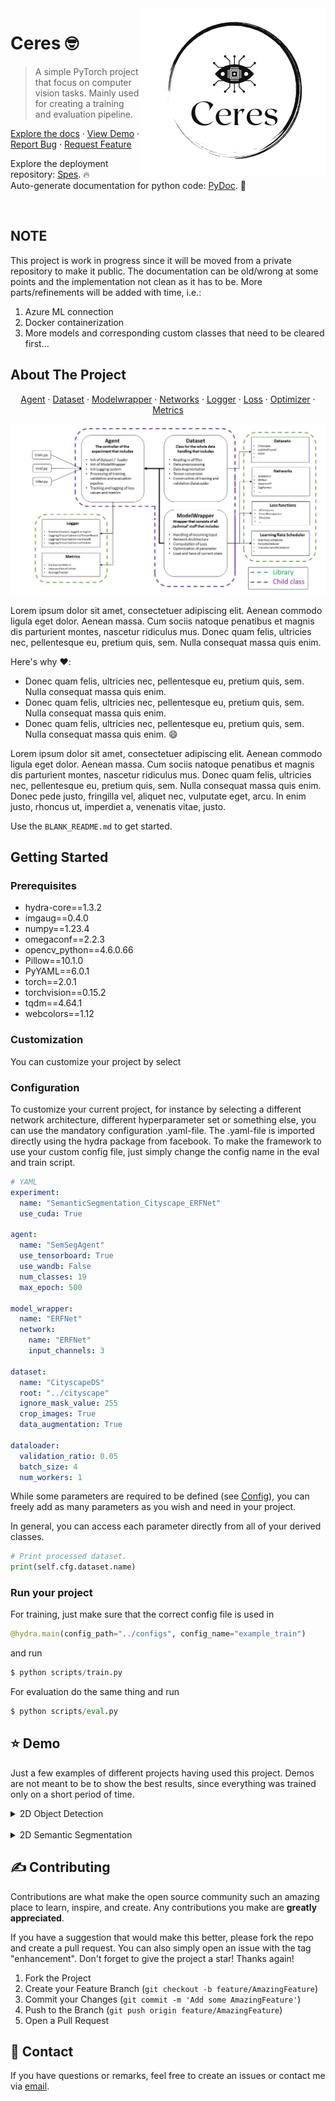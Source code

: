 <img src="assets/ceres_bw.png" align="right" />

# Ceres :nerd_face:
> A simple PyTorch project that focus on computer vision tasks. Mainly used for creating a training and evaluation pipeline.

<!-- PROJECT LOGO -->
<p align="left">
  <a href="https://htmlpreview.github.io/?https://github.com/tbuechler/Ceres/blob/main/docs/index.html">Explore the docs</a>
  ·
  <a href="#Demo">View Demo</a>
  ·
  <a href="https://git.hub.vwgroup.com/fixccsf/Ceres/issues">Report Bug</a>
  ·
  <a href="https://git.hub.vwgroup.com/fixccsf/Ceres/issues">Request Feature</a>
</p>


Explore the deployment repository: <a href="https://git.hub.vwgroup.com/fixccsf/Spes">Spes</a>. :fire:  
Auto-generate documentation for python code: <a href="https://github.com/tbuechler/PyDoc">PyDoc</a>. :eyes:



<br>


## NOTE 
This project is work in progress since it will be moved from a private repository to make it public. The documentation can be old/wrong at some points and the implementation not clean as it has to be. More parts/refinements will be added with time, i.e.:

1. Azure ML connection
2. Docker containerization
3. More models and corresponding custom classes that need to be cleared first...

<!-- ABOUT THE PROJECT -->
## About The Project
  <p align="center">
    <a href="https://git.hub.vwgroup.com/fixccsf/Ceres/tree/main/source/agents">Agent</a>
    ·
    <a href="https://git.hub.vwgroup.com/fixccsf/Ceres/tree/main/source/datasets">Dataset</a>
    ·
    <a href="https://git.hub.vwgroup.com/fixccsf/Ceres/tree/main/source/models">Modelwrapper</a>
    ·
    <a href="https://git.hub.vwgroup.com/fixccsf/Ceres/tree/main/source/networks">Networks</a>
    ·
    <a href="https://git.hub.vwgroup.com/fixccsf/Ceres/tree/main/source/loggers">Logger</a>
    ·
    <a href="https://git.hub.vwgroup.com/fixccsf/Ceres/tree/main/source/losses">Loss</a>
    ·
    <a href="https://git.hub.vwgroup.com/fixccsf/Ceres/tree/main/source/lr_scheduler">Optimizer</a>
    ·
    <a href="https://git.hub.vwgroup.com/fixccsf/Ceres/tree/main/source/metrics">Metrics</a>
  </p>

<p align="center">
<kbd>
  <img src="assets/environment.png" />
</kbd>
</p>

Lorem ipsum dolor sit amet, consectetuer adipiscing elit. Aenean commodo ligula eget dolor. Aenean massa. Cum sociis natoque penatibus et magnis dis parturient montes, nascetur ridiculus mus. Donec quam felis, ultricies nec, pellentesque eu, pretium quis, sem. Nulla consequat massa quis enim.

Here's why :heart::
* Donec quam felis, ultricies nec, pellentesque eu, pretium quis, sem. Nulla consequat massa quis enim.
* Donec quam felis, ultricies nec, pellentesque eu, pretium quis, sem. Nulla consequat massa quis enim.
* Donec quam felis, ultricies nec, pellentesque eu, pretium quis, sem. Nulla consequat massa quis enim. :smile:

Lorem ipsum dolor sit amet, consectetuer adipiscing elit. Aenean commodo ligula eget dolor. Aenean massa. Cum sociis natoque penatibus et magnis dis parturient montes, nascetur ridiculus mus. Donec quam felis, ultricies nec, pellentesque eu, pretium quis, sem. Nulla consequat massa quis enim. Donec pede justo, fringilla vel, aliquet nec, vulputate eget, arcu. In enim justo, rhoncus ut, imperdiet a, venenatis vitae, justo. 

Use the `BLANK_README.md` to get started.



<!-- GETTING STARTED -->
## Getting Started
### Prerequisites

* hydra-core==1.3.2
* imgaug==0.4.0
* numpy==1.23.4
* omegaconf==2.2.3
* opencv_python==4.6.0.66
* Pillow==10.1.0
* PyYAML==6.0.1
* torch==2.0.1
* torchvision==0.15.2
* tqdm==4.64.1
* webcolors==1.12

### Customization
You can customize your project by select


### Configuration
To customize your current project, for instance by selecting a different network architecture, different hyperparameter set or something else, you can use the mandatory configuration .yaml-file. The .yaml-file is imported directly using the hydra package from facebook. To make the framework to use your custom config file, just simply change the config name in the eval and train script.


``` yaml
# YAML
experiment:
  name: "SemanticSegmentation_Cityscape_ERFNet"
  use_cuda: True

agent:
  name: "SemSegAgent"
  use_tensorboard: True
  use_wandb: False
  num_classes: 19
  max_epoch: 500

model_wrapper:
  name: "ERFNet"
  network:
    name: "ERFNet"
    input_channels: 3

dataset:
  name: "CityscapeDS"
  root: "../cityscape"
  ignore_mask_value: 255
  crop_images: True
  data_augmentation: True

dataloader:
  validation_ratio: 0.05
  batch_size: 4
  num_workers: 1
```

While some parameters are required to be defined (see <a href="https://git.hub.vwgroup.com/fixccsf/Ceres/tree/main/configs">Config</a>), you can freely add as many parameters as you wish and need in your project.

In general, you can access each parameter directly from all of your derived classes.

```python
# Print processed dataset.
print(self.cfg.dataset.name)
```

### Run your project
For training, just make sure that the correct config file is used in

```python
@hydra.main(config_path="../configs", config_name="example_train")
```

and run 
```python
$ python scripts/train.py
```

For evaluation do the same thing and run
```python
$ python scripts/eval.py
```


## :star: Demo <a name="Demo"> </a>
Just a few examples of different projects having used this project. Demos are not meant to be to show the best results, since everything was trained only on a short period of time.

<details>
<summary>2D Object Detection</summary>
<br>
<p align="center">
<kbd>
  <img src="assets/demo/ObjectDetection2D/trained_kitti_infer_cityscape.png" />
</kbd>
</p>
</details>
<br>
<details>
<summary>2D Semantic Segmentation</summary>
<br>
<p align="center">
<kbd>
  <img src="assets/demo/SemanticSegmentation/Cityscape_PIDNetS_semseg_demo.gif" />
</kbd>
</p>
</details>



<!-- CONTRIBUTING -->
## :writing_hand:	Contributing

Contributions are what make the open source community such an amazing place to learn, inspire, and create. Any contributions you make are **greatly appreciated**.

If you have a suggestion that would make this better, please fork the repo and create a pull request. You can also simply open an issue with the tag "enhancement".
Don't forget to give the project a star! Thanks again!

1. Fork the Project
2. Create your Feature Branch (`git checkout -b feature/AmazingFeature`)
3. Commit your Changes (`git commit -m 'Add some AmazingFeature'`)
4. Push to the Branch (`git push origin feature/AmazingFeature`)
5. Open a Pull Request




<!-- CONTACT -->
## :email: Contact	

If you have questions or remarks, feel free to create an issues or contact me via [email](mailto:t.buechler@outlook.com).